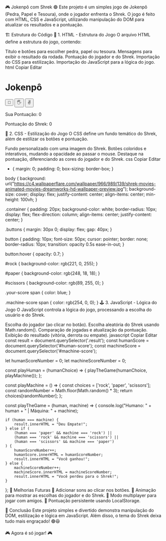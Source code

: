 🎮 Jokenpô com Shrek 🟢
Este projeto é um simples jogo de Jokenpô (Pedra, Papel e Tesoura), onde o jogador enfrenta o Shrek. O jogo é feito com HTML, CSS e JavaScript, utilizando manipulação do DOM para atualizar os resultados e a pontuação.

🏗️ Estrutura do Código
📌 1. HTML - Estrutura do Jogo
O arquivo HTML define a estrutura do jogo, contendo:

Título e botões para escolher pedra, papel ou tesoura.
Mensagens para exibir o resultado da rodada.
Pontuação do jogador e do Shrek.
Importação do CSS para estilização.
Importação do JavaScript para a lógica do jogo.
html
Copiar
Editar
<!DOCTYPE html>
<html lang="pt-br">
<head>
    <meta charset="UTF-8">
    <meta name="viewport" content="width=device-width, initial-scale=1.0">
    <title>Jokenpô com Shrek</title>
    <link rel="stylesheet" href="./style.css">
</head>
<body>
    <div class="container">
        <h1>Jokenpô</h1>
        <div class="buttons">
            <button id="rock" onclick="playHuman('rock')">&#x1F44A</button>
            <button id="paper" onclick="playHuman('paper')">&#x1f590</button>
            <button id="scissors" onclick="playHuman('scissors')">&#x270c</button>
        </div>
        <p class="result"></p>
        <p class="your-score">Sua Pontuação: <span id="human-score">0</span></p>
        <p class="machine-score">Pontuação do Shrek: <span id="machine-score">0</span></p>
    </div>
    <script src="./script.js"></script>
</body>
</html>
🎨 2. CSS - Estilização do Jogo
O CSS define um fundo temático do Shrek, além de estilizar os botões e pontuação.

Fundo personalizado com uma imagem do Shrek.
Botões coloridos e interativos, mudando a opacidade ao passar o mouse.
Destaque na pontuação, diferenciando as cores do jogador e do Shrek.
css
Copiar
Editar
* {
    margin: 0;
    padding: 0;
    box-sizing: border-box;
}

body {
    background: url("https://c4.wallpaperflare.com/wallpaper/966/989/139/shrek-movies-animated-movies-dreamworks-hd-wallpaper-preview.jpg");
    background-size: cover;
    display: flex;
    justify-content: center;
    align-items: center;
    min-height: 100vh;
}

.container {
    padding: 20px;
    background-color: white;
    border-radius: 10px;
    display: flex;
    flex-direction: column;
    align-items: center;
    justify-content: center;
}

.buttons {
    margin: 30px 0;
    display: flex;
    gap: 40px;
}

button {
    padding: 10px;
    font-size: 50px;
    cursor: pointer;
    border: none;
    border-radius: 10px;
    transition: opacity 0.5s ease-in-out;
}

button:hover {
    opacity: 0.7;
}

#rock {
    background-color: rgb(221, 0, 255);
}

#paper {
    background-color: rgb(248, 18, 18);
}

#scissors {
    background-color: rgb(89, 255, 0);
}

.your-score span {
    color: blue;
}

.machine-score span {
    color: rgb(254, 0, 0);
}
🕹️ 3. JavaScript - Lógica do Jogo
O JavaScript controla a lógica do jogo, processando a escolha do usuário e do Shrek.

Escolha do jogador (ao clicar no botão).
Escolha aleatória do Shrek usando Math.random().
Comparação de jogadas e atualização da pontuação.
Exibição do resultado (vitória, derrota ou empate).
javascript
Copiar
Editar
const result = document.querySelector('.result');
const humanScore = document.querySelector('#human-score');
const machineScore = document.querySelector('#machine-score');

let humanScoreNumber = 0;
let machineScoreNumber = 0;

const playHuman = (humanChoice) => {
    playTheGame(humanChoice, playMachine());
};

const playMachine = () => {
    const choices = ['rock', 'paper', 'scissors'];
    const randomNumber = Math.floor(Math.random() * 3);
    return choices[randomNumber];
};

const playTheGame = (human, machine) => {
    console.log("Humano: " + human + " | Máquina: " + machine);

    if (human === machine) {
        result.innerHTML = "Deu Empate!";
    } else if (
        (human === 'paper' && machine === 'rock') ||
        (human === 'rock' && machine === 'scissors') ||
        (human === 'scissors' && machine === 'paper')
    ) {
        humanScoreNumber++;
        humanScore.innerHTML = humanScoreNumber;
        result.innerHTML = "Você ganhou!";
    } else {
        machineScoreNumber++;
        machineScore.innerHTML = machineScoreNumber;
        result.innerHTML = "Você perdeu para o Shrek!";
    }
};
🚀 Melhorias Futuras
🔹 Adicionar sons ao clicar nos botões.
🔹 Animação para mostrar as escolhas do jogador e do Shrek.
🔹 Modo multiplayer para jogar com amigos.
🔹 Pontuação persistente usando LocalStorage.


📌 Conclusão
Este projeto simples e divertido demonstra manipulação do DOM, estilização e lógica em JavaScript. Além disso, o tema do Shrek deixa tudo mais engraçado! 🟢😆

🎮 Agora é só jogar! 🎮
